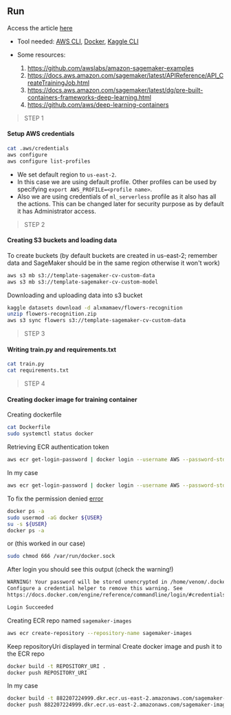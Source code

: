 ## Run

Access the article [here](https://www.sicara.ai/blog/amazon-sagemaker-model-training)

- Tool needed: [AWS CLI](https://docs.aws.amazon.com/cli/latest/userguide/install-cliv2.html), [Docker](https://docs.docker.com/engine/install/ubuntu/), [Kaggle CLI](https://github.com/Kaggle/kaggle-api)

- Some resources:
    1. https://github.com/awslabs/amazon-sagemaker-examples
    2. https://docs.aws.amazon.com/sagemaker/latest/APIReference/API_CreateTrainingJob.html
    3. https://docs.aws.amazon.com/sagemaker/latest/dg/pre-built-containers-frameworks-deep-learning.html
    4. https://github.com/aws/deep-learning-containers

> STEP 1
#### Setup AWS credentials 

```bash
cat .aws/credentials
aws configure
aws configure list-profiles
```

- We set default region to `us-east-2`. 
- In this case we are using default profile. Other profiles can be
used by specifying `export AWS_PROFILE=<profile name>`.
- Also we are using credentials of `ml_serverless` profile as it also 
has all the actions. This can be changed later for security purpose as 
by default it has Administrator access. 

> STEP 2
#### Creating S3 buckets and loading data 

To create buckets (by default buckets are created in us-east-2; 
remember data and SageMaker should be in the same region otherwise it 
won't work)
```bash
aws s3 mb s3://template-sagemaker-cv-custom-data
aws s3 mb s3://template-sagemaker-cv-custom-model
```

Downloading and uploading data into s3 bucket
```bash
kaggle datasets download -d alxmamaev/flowers-recognition
unzip flowers-recognition.zip
aws s3 sync flowers s3://template-sagemaker-cv-custom-data
```

> STEP 3
#### Writing train.py and requirements.txt

```bash
cat train.py
cat requirements.txt
```

> STEP 4
#### Creating docker image for training container

Creating dockerfile 
```bash
cat Dockerfile
sudo systemctl status docker
```

Retrieving ECR authentication token 
```bash
aws ecr get-login-password | docker login --username AWS --password-stdin AWS_ACCOUNT_ID.dkr.ecr.REGION.amazonaws.com
```
In my case
```bash
aws ecr get-login-password | docker login --username AWS --password-stdin 882207224999.dkr.ecr.us-east-2.amazonaws.com
```

To fix the permission denied [error](https://www.digitalocean.com/community/questions/how-to-fix-docker-got-permission-denied-while-trying-to-connect-to-the-docker-daemon-socket)
```bash
docker ps -a
sudo usermod -aG docker ${USER}
su -s ${USER}
docker ps -a
```

or (this worked in our case)
```bash
sudo chmod 666 /var/run/docker.sock
```

After login you should see this output (check the warning!)
```bash
WARNING! Your password will be stored unencrypted in /home/venom/.docker/config.json.
Configure a credential helper to remove this warning. See
https://docs.docker.com/engine/reference/commandline/login/#credentials-store

Login Succeeded
```

Creating ECR repo named `sagemaker-images`
```bash
aws ecr create-repository --repository-name sagemaker-images
```

Keep repositoryUri displayed in terminal
Create docker image and push it to the ECR repo
```bash
docker build -t REPOSITORY_URI . 
docker push REPOSITORY_URI
```
In my case
```bash
docker build -t 882207224999.dkr.ecr.us-east-2.amazonaws.com/sagemaker-images . 
docker push 882207224999.dkr.ecr.us-east-2.amazonaws.com/sagemaker-images
```








